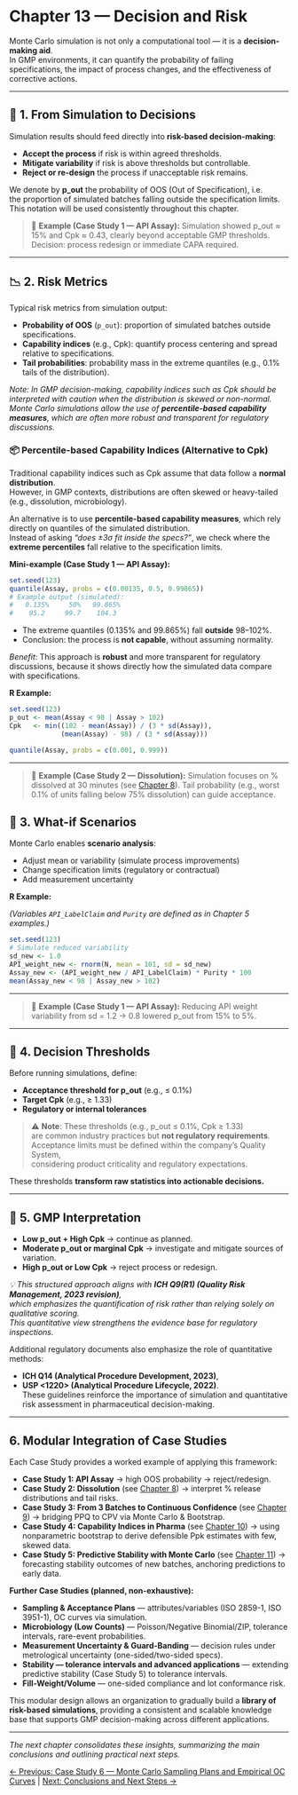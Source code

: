 # Chapter 13 — Decision and Risk

Monte Carlo simulation is not only a computational tool — it is a **decision-making aid**.  
In GMP environments, it can quantify the probability of failing specifications, the impact of process changes, and the effectiveness of corrective actions.

---

## 🎯 1. From Simulation to Decisions

Simulation results should feed directly into **risk-based decision-making**:

- **Accept the process** if risk is within agreed thresholds.
- **Mitigate variability** if risk is above thresholds but controllable.
- **Reject or re-design** the process if unacceptable risk remains.

We denote by **p_out** the probability of OOS (Out of Specification), i.e.  
the proportion of simulated batches falling outside the specification limits.  
This notation will be used consistently throughout this chapter.

> 📌 **Example (Case Study 1 — API Assay):**
>  Simulation showed p_out ≈ 15% and Cpk ≈ 0.43, clearly beyond acceptable GMP thresholds.
>  Decision: process redesign or immediate CAPA required.

---

## 📉 2. Risk Metrics

Typical risk metrics from simulation output:

- **Probability of OOS** (`p_out`): proportion of simulated batches outside specifications.
- **Capability indices** (e.g., Cpk): quantify process centering and spread relative to specifications.
- **Tail probabilities**: probability mass in the extreme quantiles (e.g., 0.1% tails of the distribution).
 
*Note: In GMP decision-making, capability indices such as Cpk should be interpreted with caution when the distribution is skewed or non-normal.  
Monte Carlo simulations allow the use of **percentile-based capability measures**, which are often more robust and transparent for regulatory discussions.*

### 📦 Percentile-based Capability Indices (Alternative to Cpk)

Traditional capability indices such as Cpk assume that data follow a **normal distribution**.  
However, in GMP contexts, distributions are often skewed or heavy-tailed (e.g., dissolution, microbiology).

An alternative is to use **percentile-based capability measures**, which rely directly on quantiles of the simulated distribution.  
Instead of asking *“does ±3σ fit inside the specs?”*, we check where the **extreme percentiles** fall relative to the specification limits.

**Mini-example (Case Study 1 — API Assay):**

```r
set.seed(123)
quantile(Assay, probs = c(0.00135, 0.5, 0.99865))
# Example output (simulated):
#   0.135%     50%   99.865% 
#    95.2     99.7    104.3
```
- The extreme quantiles (0.135% and 99.865%) fall **outside** 98–102%.
- Conclusion: the process is **not capable**, without assuming normality.

*Benefit*: This approach is **robust** and more transparent for regulatory discussions,
because it shows directly how the simulated data compare with specifications.

**R Example:**
```r
set.seed(123)
p_out <- mean(Assay < 98 | Assay > 102)
Cpk   <- min((102 - mean(Assay)) / (3 * sd(Assay)),
             (mean(Assay) - 98) / (3 * sd(Assay)))

quantile(Assay, probs = c(0.001, 0.999))
```
---

> 📌 **Example (Case Study 2 — Dissolution):**
> Simulation focuses on % dissolved at 30 minutes (see [Chapter 8](chapter08_case-study2.md)).
> Tail probability (e.g., worst 0.1% of units falling below 75% dissolution) can guide acceptance.

## 🔄 3. What-if Scenarios

Monte Carlo enables **scenario analysis**:

- Adjust mean or variability (simulate process improvements)
- Change specification limits (regulatory or contractual)
- Add measurement uncertainty

**R Example:**

*(Variables `API_LabelClaim` and `Purity` are defined as in Chapter 5 examples.)*

```r
set.seed(123)
# Simulate reduced variability
sd_new <- 1.0
API_weight_new <- rnorm(N, mean = 101, sd = sd_new)
Assay_new <- (API_weight_new / API_LabelClaim) * Purity * 100
mean(Assay_new < 98 | Assay_new > 102)
```
---
> 📌 **Example (Case Study 1 — API Assay):**
> Reducing API weight variability from sd = 1.2 → 0.8 lowered p_out from 15% to 5%.

---

## 🧮 4. Decision Thresholds

Before running simulations, define:
- **Acceptance threshold for p_out** (e.g., ≤ 0.1%)
- **Target Cpk** (e.g., ≥ 1.33)
- **Regulatory or internal tolerances**

> ⚠️ **Note**: These thresholds (e.g., p_out ≤ 0.1%, Cpk ≥ 1.33)  
> are common industry practices but **not regulatory requirements**.  
> Acceptance limits must be defined within the company’s Quality System,  
> considering product criticality and regulatory expectations.

These thresholds **transform raw statistics into actionable decisions.**

---

## 📌 5. GMP Interpretation

- **Low p_out + High Cpk** → continue as planned.
- **Moderate p_out or marginal Cpk** → investigate and mitigate sources of variation.
- **High p_out or Low Cpk** → reject process or redesign.

*💡 This structured approach aligns with **ICH Q9(R1) (Quality Risk Management, 2023 revision)**,  
which emphasizes the quantification of risk rather than relying solely on qualitative scoring.  
This quantitative view strengthens the evidence base for regulatory inspections.*

Additional regulatory documents also emphasize the role of quantitative methods:  
- **ICH Q14 (Analytical Procedure Development, 2023)**,  
- **USP <1220> (Analytical Procedure Lifecycle, 2022)**.  
These guidelines reinforce the importance of simulation and quantitative risk assessment in pharmaceutical decision-making.

---

## 6. Modular Integration of Case Studies

Each Case Study provides a worked example of applying this framework:

- **Case Study 1: API Assay** → high OOS probability → reject/redesign.
- **Case Study 2: Dissolution** (see [Chapter 8](chapter08_case-study2.md)) → interpret % release distributions and tail risks.
- **Case Study 3: From 3 Batches to Continuous Confidence** (see [Chapter 9](chapter09_case-study3.md)) → bridging PPQ to CPV via Monte Carlo & Bootstrap.
- **Case Study 4: Capability Indices in Pharma** (see [Chapter 10](chapter10_case-study4.md)) → using nonparametric bootstrap to derive defensible Ppk estimates with few, skewed data.
- **Case Study 5: Predictive Stability with Monte Carlo** (see [Chapter 11](chapter11_case-study5.md)) → forecasting stability outcomes of new batches, anchoring predictions to early data.

**Further Case Studies (planned, non-exhaustive):**
- **Sampling & Acceptance Plans** — attributes/variables (ISO 2859-1, ISO 3951-1), OC curves via simulation.
- **Microbiology (Low Counts)** — Poisson/Negative Binomial/ZIP, tolerance intervals, rare-event probabilities.
- **Measurement Uncertainty & Guard-Banding** — decision rules under metrological uncertainty (one-sided/two-sided specs).
- **Stability — tolerance intervals and advanced applications** — extending predictive stability (Case Study 5) to tolerance intervals.
- **Fill-Weight/Volume** — one-sided compliance and lot conformance risk.

This modular design allows an organization to gradually build a **library of risk-based simulations**, providing a consistent and scalable knowledge base that supports GMP decision-making across different applications.

---

*The next chapter consolidates these insights, summarizing the main conclusions and outlining practical next steps.*

[← Previous: Case Study 6 — Monte Carlo Sampling Plans and Empirical OC Curves](chapter12_case-study6.md) | [Next: Conclusions and Next Steps →](chapter14_conclusions-nextsteps.md)

